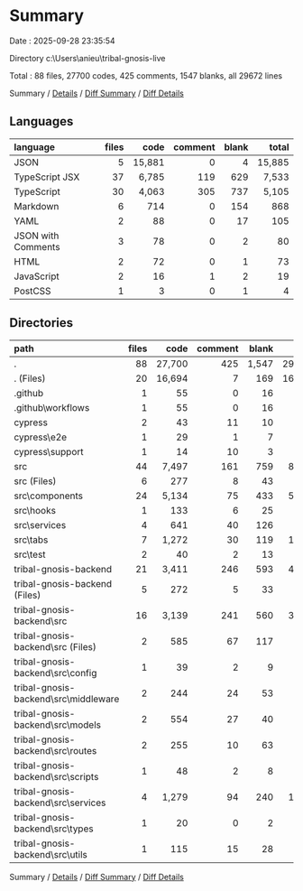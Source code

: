 # Summary

Date : 2025-09-28 23:35:54

Directory c:\\Users\\anieu\\tribal-gnosis-live

Total : 88 files,  27700 codes, 425 comments, 1547 blanks, all 29672 lines

Summary / [Details](details.md) / [Diff Summary](diff.md) / [Diff Details](diff-details.md)

## Languages
| language | files | code | comment | blank | total |
| :--- | ---: | ---: | ---: | ---: | ---: |
| JSON | 5 | 15,881 | 0 | 4 | 15,885 |
| TypeScript JSX | 37 | 6,785 | 119 | 629 | 7,533 |
| TypeScript | 30 | 4,063 | 305 | 737 | 5,105 |
| Markdown | 6 | 714 | 0 | 154 | 868 |
| YAML | 2 | 88 | 0 | 17 | 105 |
| JSON with Comments | 3 | 78 | 0 | 2 | 80 |
| HTML | 2 | 72 | 0 | 1 | 73 |
| JavaScript | 2 | 16 | 1 | 2 | 19 |
| PostCSS | 1 | 3 | 0 | 1 | 4 |

## Directories
| path | files | code | comment | blank | total |
| :--- | ---: | ---: | ---: | ---: | ---: |
| . | 88 | 27,700 | 425 | 1,547 | 29,672 |
| . (Files) | 20 | 16,694 | 7 | 169 | 16,870 |
| .github | 1 | 55 | 0 | 16 | 71 |
| .github\\workflows | 1 | 55 | 0 | 16 | 71 |
| cypress | 2 | 43 | 11 | 10 | 64 |
| cypress\\e2e | 1 | 29 | 1 | 7 | 37 |
| cypress\\support | 1 | 14 | 10 | 3 | 27 |
| src | 44 | 7,497 | 161 | 759 | 8,417 |
| src (Files) | 6 | 277 | 8 | 43 | 328 |
| src\\components | 24 | 5,134 | 75 | 433 | 5,642 |
| src\\hooks | 1 | 133 | 6 | 25 | 164 |
| src\\services | 4 | 641 | 40 | 126 | 807 |
| src\\tabs | 7 | 1,272 | 30 | 119 | 1,421 |
| src\\test | 2 | 40 | 2 | 13 | 55 |
| tribal-gnosis-backend | 21 | 3,411 | 246 | 593 | 4,250 |
| tribal-gnosis-backend (Files) | 5 | 272 | 5 | 33 | 310 |
| tribal-gnosis-backend\\src | 16 | 3,139 | 241 | 560 | 3,940 |
| tribal-gnosis-backend\\src (Files) | 2 | 585 | 67 | 117 | 769 |
| tribal-gnosis-backend\\src\\config | 1 | 39 | 2 | 9 | 50 |
| tribal-gnosis-backend\\src\\middleware | 2 | 244 | 24 | 53 | 321 |
| tribal-gnosis-backend\\src\\models | 2 | 554 | 27 | 40 | 621 |
| tribal-gnosis-backend\\src\\routes | 2 | 255 | 10 | 63 | 328 |
| tribal-gnosis-backend\\src\\scripts | 1 | 48 | 2 | 8 | 58 |
| tribal-gnosis-backend\\src\\services | 4 | 1,279 | 94 | 240 | 1,613 |
| tribal-gnosis-backend\\src\\types | 1 | 20 | 0 | 2 | 22 |
| tribal-gnosis-backend\\src\\utils | 1 | 115 | 15 | 28 | 158 |

Summary / [Details](details.md) / [Diff Summary](diff.md) / [Diff Details](diff-details.md)